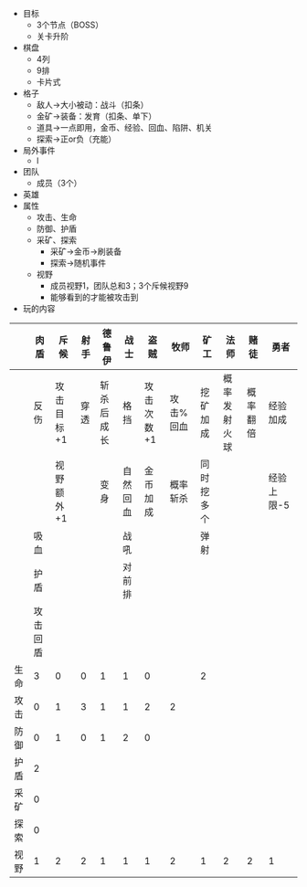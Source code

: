 - 目标
    - 3个节点（BOSS）
    - 关卡升阶
- 棋盘
    - 4列
    - 9排
    - 卡片式
- 格子
    - 敌人→大小被动：战斗（扣条）
    - 金矿→装备：发育（扣条、单下）
    - 道具→一点即用，金币、经验、回血、陷阱、机关
    - 探索→正or负（充能）
- 局外事件
    - l
- 团队
    - 成员（3个）
- 英雄
- 属性
    - 攻击、生命
    - 防御、护盾
    - 采矿、探索
        - 采矿→金币→刷装备
        - 探索→随机事件
    - 视野
        - 成员视野1，团队总和3；3个斥候视野9
        - 能够看到的才能被攻击到
- 玩的内容

|      | 肉盾     | 斥候       | 射手 | 德鲁伊     | 战士     | 盗贼       | 牧师      | 矿工       | 法师         | 赌徒     | 勇者       |
| ---- | -------- | ---------- | ---- | ---------- | -------- | ---------- | --------- | ---------- | ------------ | -------- | ---------- |
|      | 反伤     | 攻击目标+1 | 穿透 | 斩杀后成长 | 格挡     | 攻击次数+1 | 攻击%回血 | 挖矿加成   | 概率发射火球 | 概率翻倍 | 经验加成   |
|      |          | 视野额外+1 |      | 变身       | 自然回血 | 金币加成   | 概率斩杀  | 同时挖多个 |              |          | 经验上限-5 |
|      | 吸血     |            |      |            | 战吼     |            |           | 弹射       |              |          |            |
|      | 护盾     |            |      |            | 对前排   |            |           |            |              |          |            |
|      | 攻击回盾 |            |      |            |          |            |           |            |              |          |            |
| 生命 | 3        | 0          | 0    | 1          | 1        | 0          |           | 2          |              |          |            |
| 攻击 | 0        | 1          | 3    | 1          | 1        | 2          | 2         |            |              |          |            |
| 防御 | 0        | 1          | 0    | 1          | 2        | 0          |           |            |              |          |            |
| 护盾 | 2        |            |      |            |          |            |           |            |              |          |            |
| 采矿 | 0        |            |      |            |          |            |           |            |              |          |            |
| 探索 | 0        |            |      |            |          |            |           |            |              |          |            |
| 视野 | 1        | 2          | 2    | 1          | 1        | 1          | 2         | 1          | 2            | 2        | 1          |
